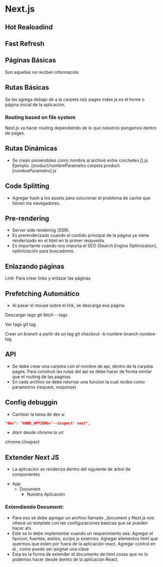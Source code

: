 # Next.js

## Hot Realoadind

## Fast Refresh

## Páginas Básicas

Son aquellas no reciben información

## Rutas Básicas

Se las agrega debajo de a la carpeta raíz pages
index.js es el home o página inicial de la aplicación.

### Routing based on file system

Next.js va hacer routing dependiendo de lo que nosotros pongamos dentro de pages.

## Rutas Dinámicas

- Se crean poniendoles como nombre al archivo entre corchetes [].js.
  Ejemplo:
  /product/nombreParametro
  carpeta product
  [nombreParametro].js

## Code Splitting

- Agregar hash a los assets para solucionar el problema de cache que tienen los navegadores.

## Pre-rendering

- Server side rendering (SSR).
- Es prerenderizado cuando el contido principal de la página ya viene renderizado en el html en la primer respuesta.
- Es importante cuando nos importa el SEO (Search Engine Optimization), optimización para buscadores.

## Enlazando páginas

Link: Para crear links y enlazar las páginas

## Prefetching Automático

- Al pasar el mouse sobre el link, se descarga esa página.

Descargar tags
git fetch --tags

Ver tags
git tag

Crear un branch a partir de un tag
git checkout -b nombre-branch nombre-tag

## API

- Se debe crear una carpeta con el nombre de api, dentro de la carpeta pages. Para construit las rutas del api se debe hacer de forma similar que el routing de las paginas.
- En cada archivo se debe retornar una funcion la cual recibe como parametros (request, response)

## Config debuggin

- Cambiar la tarea de dev a:

```json
"dev": "NODE_OPTIONS='--inspect' next",
```

- Abrir desde chrome la url

chrome://inspect

## Extender Next JS

- La aplicacion se renderiza dentro del siguiente de arbol de componentes

* App
  - Document
    - Nuestra Aplicación

### Extendiendo Document:
* Para eso se debe agregar un archivo llamado \_document y Next.js nos ofrece
  un template con las configuraciones basicas que se pueden hacer ahi.
* Este se lo debe implementar cuando un requerimiento sea: Agregar el favicon, fuentes, estilos, scrips js externos. Agregar elementos html que quermos que esten por fuera de la aplicación react. Agregar control en el <body>, como puede ser asignar una clase
* Esta es la forma de extender el documento de html cosas que no lo podemos hacer desde dentro de la aplicacion React.
